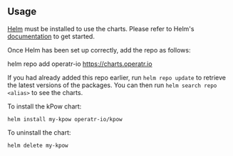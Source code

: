 ## Usage

[Helm](https://helm.sh) must be installed to use the charts.  Please refer to
Helm's [documentation](https://helm.sh/docs) to get started.

Once Helm has been set up correctly, add the repo as follows:

  helm repo add operatr-io https://charts.operatr.io

If you had already added this repo earlier, run `helm repo update` to retrieve
the latest versions of the packages.  You can then run `helm search repo
<alias>` to see the charts.

To install the kPow chart:

    helm install my-kpow operatr-io/kpow

To uninstall the chart:

    helm delete my-kpow
